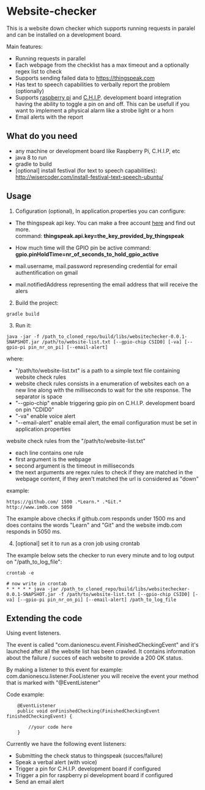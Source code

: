 # Website-checker
This is a website down checker which supports running requests in paralel and can be installed
on a development board.

Main features:

* Running requests in parallel
* Each webpage from the checklist has a max timeout and a optionally regex list to check
* Supports sending failed data to https://thingspeak.com
* Has text to speech capabilities to verbally report the problem (optionally)
* Supports [raspberry pi](https://www.raspberrypi.org/) and [C.H.I.P](https://getchip.com/). development board integration having the ability to toggle a pin on and off. This 
can be usefull if you want to implement a physical alarm like a strobe light or a horn
* Email alerts with the report


## What do you need
* any machine or development board like Raspberry Pi, C.H.I.P, etc
* java 8 to run
* gradle to build
* [optional] install festival (for text to speech capabilities): 
http://wisercoder.com/install-festival-text-speech-ubuntu/


## Usage


1. Cofiguration (optional), In application.properties you can configure:

* The thingspeak api key. You can make a free account [here](https://thingspeak.com/) 
and find out more.  
command: **thingspeak.api.key=the_key_provided_by_thingspeak**

* How much time will the GPIO pin be active 
command: **gpio.pinHoldTime=nr_of_seconds_to_hold_gpio_active**

* mail.username, mail.password represending credential for email authentification on gmail
* mail.notifiedAddress representing the email address that will receive the alers

2. Build the project:

````
gradle build
````

3. Run it: 
````
java -jar -f /path_to_cloned_repo/build/libs/websitechecker-0.0.1-SNAPSHOT.jar /path/to/website-list.txt [--gpio-chip CSID0] [-va] [--gpio-pi pin_nr_on_pi] [--email-alert]
````

where: 

* "/path/to/website-list.txt" is a path to a simple text file containing 
website check rules
* website check rules consists in a enumeration of websites each on a new line
along with the milliseconds to wait for the site response. The separator is space
* "--gpio-chip" enable triggering gpio pin on C.H.I.P. development board on pin "CDID0"
* "-va" enable voice alert
* "--email-alert" enable email alert, the email configuration must be set in application.properties

website check rules from the "/path/to/website-list.txt" 

* each line contains one rule
* first argument is the webpage
* second argument is the timeout in milliseconds
* the next arguments are regex rules to check if they are matched in the webpage content, 
if they aren't matched the url is considered as "down"

example:
````
https://github.com/ 1500 .*Learn.* .*Git.*
http://www.imdb.com 5050
````
The example above checks if github.com responds under 1500 ms and does contains the words "Learn"
and "Git" and the website imdb.com responds in 5050 ms.


4. [optional] set it to run as a cron job using crontab

The example below sets the checker to run every minute and to log output on "/path_to_log_file": 
````
crontab -e

# now write in crontab
* * * * * java -jar /path_to_cloned_repo/build/libs/websitechecker-0.0.1-SNAPSHOT.jar -f /path/to/website-list.txt [--gpio-chip CSID0] [-va] [--gpio-pi pin_nr_on_pi] [--email-alert] /path_to_log_file
````

## Extending the code
Using event listeners. 

The event is called "com.danionescu.event.FinishedCheckingEvent" and it's launched after
all the website list has been crawled. It contains information about the failure / succes of 
each website to provide a 200 OK status.

By making a listener to this event for example: com.danionescu.listener.FooListener
you will receive the event your method that is marked with "@EventListener"

Code example:

````
    @EventListener
    public void onFinishedChecking(FinishedCheckingEvent finishedCheckingEvent) {

        //your code here
    }
````

Currently we have the following event listeners:

* Submitting the check status to thingspeak (succes/failure)
* Speak a verbal alert (with voice)
* Trigger a pin for C.H.I.P. development board if configured
* Trigger a pin for raspberry pi development board if configured
* Send an email alert